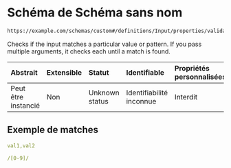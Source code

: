 # Schéma de Schéma sans nom

```txt
https://example.com/schemas/custom#/definitions/Input/properties/validations/properties/matches
```

Checks if the input matches a particular value or pattern. If you pass multiple arguments, it checks each until a match is found.

| Abstrait            | Extensible | Statut         | Identifiable             | Propriétés personnalisées | Propriétés Additionnelles | Limites d'accès | Défini dans                                                                        |
| :------------------ | :--------- | :------------- | :----------------------- | :------------------------ | :------------------------ | :-------------- | :--------------------------------------------------------------------------------- |
| Peut être instancié | Non        | Unknown status | Identifiabilité inconnue | Interdit                  | Autorisé                  | aucun           | [FRW.form.schema.json\*](../out/FRW.form.schema.json "ouvrir le schéma d'origine") |

## Exemple de matches

```yaml
val1,val2

```

```yaml
/[0-9]/

```
